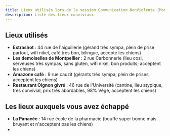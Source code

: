 ```yaml
---
title: Lieux utilisés lors de la session Communication NonViolente (Montpellier)
description: Liste des lieux conviviaux
---
```


## Lieux utilisés 
- **Extrashot** : 44 rue de l'aiguillerie (gérand très sympa, plein de prise partout, wifi nikel, café très bon, bilingue, accepte les chiens)  
- **Les demoiselles de Montpellier** : 2 rue Carbonnerie (lieu cosi, serveuses très sympas, sans gluten, wifi nikel, bon produits; acceptent les chiens)  
- **Amazone café** : 9 rue cauzit (gérants très sympa, plein de prises, acceptent les chiens)
- **Restaurant Oignon givré** : 46 rue de l'Université (cantine, lieu atypique, très convivial, prix très abordables, 98% Végé, acceptent les chiens)


## Les lieux auxquels vous avez échappé
- **La Panacée** : 14 rue école de la pharmacie (bouffe super bonne mais bruyant et n'acceptent pas les chiens)
- 
